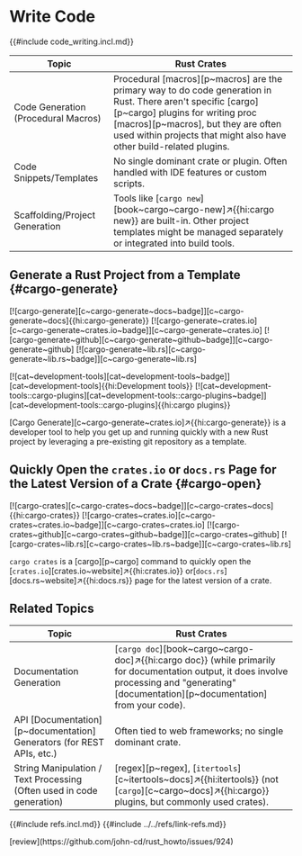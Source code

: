 # Write Code

{{#include code_writing.incl.md}}

| Topic | Rust Crates |
|---|---|
| Code Generation (Procedural Macros) | Procedural [macros][p~macros] are the primary way to do code generation in Rust. There aren't specific [cargo][p~cargo] plugins for writing proc [macros][p~macros], but they are often used within projects that might also have other build-related plugins. |
| Code Snippets/Templates | No single dominant crate or plugin. Often handled with IDE features or custom scripts. |
| Scaffolding/Project Generation | Tools like [`cargo new`][book~cargo~cargo-new]↗{{hi:cargo new}} are built-in. Other project templates might be managed separately or integrated into build tools. |

## Generate a Rust Project from a Template {#cargo-generate}

[![cargo-generate][c~cargo-generate~docs~badge]][c~cargo-generate~docs]{{hi:cargo-generate}}
[![cargo-generate~crates.io][c~cargo-generate~crates.io~badge]][c~cargo-generate~crates.io]
[![cargo-generate~github][c~cargo-generate~github~badge]][c~cargo-generate~github]
[![cargo-generate~lib.rs][c~cargo-generate~lib.rs~badge]][c~cargo-generate~lib.rs]

[![cat~development-tools][cat~development-tools~badge]][cat~development-tools]{{hi:Development tools}} [![cat~development-tools::cargo-plugins][cat~development-tools::cargo-plugins~badge]][cat~development-tools::cargo-plugins]{{hi:cargo plugins}}

[Cargo Generate][c~cargo-generate~crates.io]↗{{hi:cargo-generate}} is a developer tool to help you get up and running quickly with a new Rust project by leveraging a pre-existing git repository as a template.

## Quickly Open the `crates.io` or `docs.rs` Page for the Latest Version of a Crate {#cargo-open}

[![cargo-crates][c~cargo-crates~docs~badge]][c~cargo-crates~docs]{{hi:cargo-crates}}
[![cargo-crates~crates.io][c~cargo-crates~crates.io~badge]][c~cargo-crates~crates.io]
[![cargo-crates~github][c~cargo-crates~github~badge]][c~cargo-crates~github]
[![cargo-crates~lib.rs][c~cargo-crates~lib.rs~badge]][c~cargo-crates~lib.rs]

`cargo crates` is a [cargo][p~cargo] command to quickly open the [`crates.io`][crates.io~website]↗{{hi:crates.io}} or[`docs.rs`][docs.rs~website]↗{{hi:docs.rs}} page for the latest version of a crate.

## Related Topics

| Topic | Rust Crates |
|---|---|
| Documentation Generation | [`cargo doc`][book~cargo~cargo-doc]↗{{hi:cargo doc}} (while primarily for documentation output, it does involve processing and "generating" [documentation][p~documentation] from your code). |
| API [Documentation][p~documentation] Generators (for REST APIs, etc.) | Often tied to web frameworks; no single dominant crate. |
| String Manipulation / Text Processing (Often used in code generation) | [regex][p~regex], [`itertools`][c~itertools~docs]↗{{hi:itertools}} (not [`cargo`][c~cargo~docs]↗{{hi:cargo}} plugins, but commonly used crates). |

{{#include refs.incl.md}}
{{#include ../../refs/link-refs.md}}

<div class="hidden">
[review](https://github.com/john-cd/rust_howto/issues/924)
</div>
